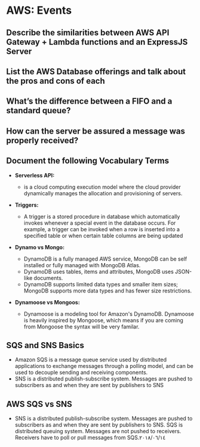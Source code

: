 # AWS: Events

## Describe the similarities between AWS API Gateway + Lambda functions and an ExpressJS Server
## List the AWS Database offerings and talk about the pros and cons of each
## What’s the difference between a FIFO and a standard queue?
## How can the server be assured a message was properly received?


## Document the following Vocabulary Terms
  - **Serverless API:**
     -  is a cloud computing execution model where the cloud provider dynamically manages the allocation and provisioning of servers. 
  - **Triggers:**
     -  A trigger is a stored procedure in database which automatically invokes whenever a special event in the database occurs. For example, a trigger can be invoked when a row is inserted into a specified table or when certain table columns are being updated
  - **Dynamo vs Mongo:**
     - DynamoDB is a fully managed AWS service, MongoDB can be self installed or fully managed with MongoDB Atlas.  
     - DynamoDB uses tables, items and attributes, MongoDB uses JSON-like documents.
     - DynamoDB supports limited data types and smaller item sizes; MongoDB supports more data types and has fewer size restrictions.

  - **Dynamoose vs Mongoos:**
     - Dynamoose is a modeling tool for Amazon's DynamoDB. Dynamoose is heavily inspired by Mongoose, which means if you are coming from Mongoose the syntax will be very familar.


## SQS and SNS Basics
   - Amazon SQS is a message queue service used by distributed applications to exchange messages through a polling model, and can be used to decouple sending and receiving components.
   - SNS is a distributed publish-subscribe system. Messages are pushed to subscribers as and when they are sent by publishers to SNS


## AWS SQS vs SNS
   - SNS is a distributed publish-subscribe system. Messages are pushed to subscribers as and when they are sent by publishers to SNS. SQS is distributed queuing system. Messages are not pushed to receivers. Receivers have to poll or pull messages from SQS.١٤‏/٠٦‏/٢٠١٨


